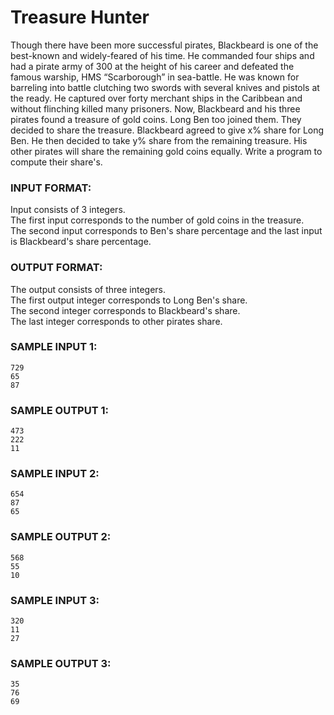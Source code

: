 # Treasure Hunter

Though there have been more successful pirates, Blackbeard is one of the best-known and widely-feared of his time. He commanded four ships and had a pirate army of 300 at the height of his career and defeated the famous warship, HMS “Scarborough” in sea-battle. He was known for barreling into battle clutching two swords with several knives and pistols at the ready. He captured over forty merchant ships in the Caribbean and without flinching killed many prisoners. Now, Blackbeard and his three pirates found a treasure of gold coins. Long Ben too joined them. They decided to share the treasure. Blackbeard agreed to give x% share for Long Ben. He then decided to take y% share from the remaining treasure. His other pirates will share the remaining gold coins equally. Write a program to compute their share's.

### INPUT FORMAT:

Input consists of 3 integers. <br>
The first input corresponds to the number of gold coins in the treasure. <br>
The second input corresponds to Ben's share percentage and the last input is Blackbeard's share percentage.

### OUTPUT FORMAT:

The output consists of three integers.  <br>
The first output integer corresponds to Long Ben's share. <br>
The second integer corresponds to Blackbeard's share.  <br>
The last integer corresponds to other pirates share.

### SAMPLE INPUT 1: 

```
729
65
87
```

### SAMPLE OUTPUT 1:

```
473
222
11
```

### SAMPLE INPUT 2: 

```
654
87
65
```

### SAMPLE OUTPUT 2:

```
568
55
10
```

### SAMPLE INPUT 3: 

```
320
11
27
```

### SAMPLE OUTPUT 3:

```
35
76
69
```
